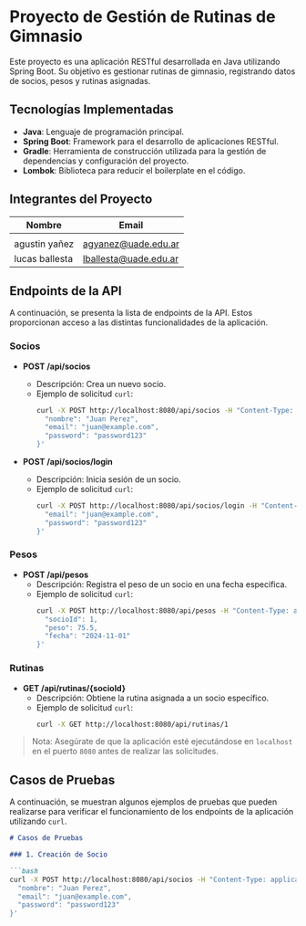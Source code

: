# Proyecto de Gestión de Rutinas de Gimnasio

Este proyecto es una aplicación RESTful desarrollada en Java utilizando Spring Boot. Su objetivo es gestionar rutinas de gimnasio, registrando datos de socios, pesos y rutinas asignadas.

## Tecnologías Implementadas

- **Java**: Lenguaje de programación principal.
- **Spring Boot**: Framework para el desarrollo de aplicaciones RESTful.
- **Gradle**: Herramienta de construcción utilizada para la gestión de dependencias y configuración del proyecto.
- **Lombok**: Biblioteca para reducir el boilerplate en el código.

## Integrantes del Proyecto

| Nombre                  | Email                  |
|-------------------------|------------------------|
|    |       |
| agustin yañez   | agyanez@uade.edu.ar    |
| lucas ballesta  | lballesta@uade.edu.ar  |

## Endpoints de la API

A continuación, se presenta la lista de endpoints de la API. Estos proporcionan acceso a las distintas funcionalidades de la aplicación.

### Socios

- **POST /api/socios**
  - Descripción: Crea un nuevo socio.
  - Ejemplo de solicitud `curl`:
    ```bash
    curl -X POST http://localhost:8080/api/socios -H "Content-Type: application/json" -d '{
      "nombre": "Juan Perez",
      "email": "juan@example.com",
      "password": "password123"
    }'
    ```

- **POST /api/socios/login**
  - Descripción: Inicia sesión de un socio.
  - Ejemplo de solicitud `curl`:
    ```bash
    curl -X POST http://localhost:8080/api/socios/login -H "Content-Type: application/json" -d '{
      "email": "juan@example.com",
      "password": "password123"
    }'
    ```

### Pesos

- **POST /api/pesos**
  - Descripción: Registra el peso de un socio en una fecha específica.
  - Ejemplo de solicitud `curl`:
    ```bash
    curl -X POST http://localhost:8080/api/pesos -H "Content-Type: application/json" -d '{
      "socioId": 1,
      "peso": 75.5,
      "fecha": "2024-11-01"
    }'
    ```

### Rutinas

- **GET /api/rutinas/{socioId}**
  - Descripción: Obtiene la rutina asignada a un socio específico.
  - Ejemplo de solicitud `curl`:
    ```bash
    curl -X GET http://localhost:8080/api/rutinas/1
    ```

> Nota: Asegúrate de que la aplicación esté ejecutándose en `localhost` en el puerto `8080` antes de realizar las solicitudes.

## Casos de Pruebas

A continuación, se muestran algunos ejemplos de pruebas que pueden realizarse para verificar el funcionamiento de los endpoints de la aplicación utilizando `curl`.

```markdown
# Casos de Pruebas

### 1. Creación de Socio

```bash
curl -X POST http://localhost:8080/api/socios -H "Content-Type: application/json" -d '{
  "nombre": "Juan Perez",
  "email": "juan@example.com",
  "password": "password123"
}'

